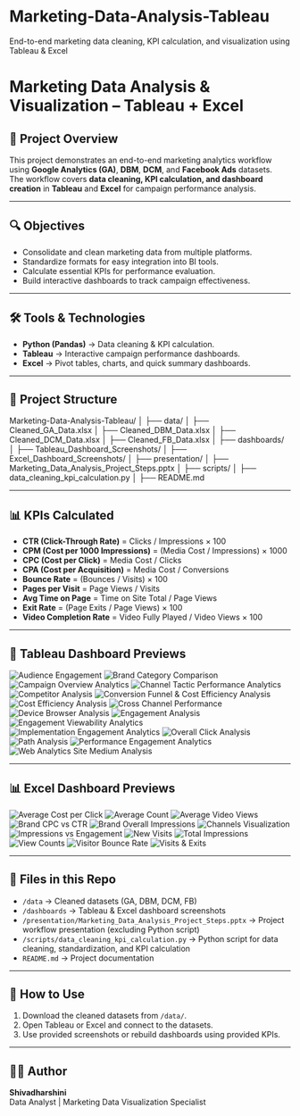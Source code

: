 # Marketing-Data-Analysis-Tableau
End-to-end marketing data cleaning, KPI calculation, and visualization using Tableau &amp; Excel

# Marketing Data Analysis & Visualization – Tableau + Excel

## 📌 Project Overview
This project demonstrates an end-to-end marketing analytics workflow using **Google Analytics (GA)**, **DBM**, **DCM**, and **Facebook Ads** datasets.  
The workflow covers **data cleaning, KPI calculation, and dashboard creation** in **Tableau** and **Excel** for campaign performance analysis.

---

## 🔍 Objectives
- Consolidate and clean marketing data from multiple platforms.
- Standardize formats for easy integration into BI tools.
- Calculate essential KPIs for performance evaluation.
- Build interactive dashboards to track campaign effectiveness.

---

## 🛠 Tools & Technologies
- **Python (Pandas)** → Data cleaning & KPI calculation.
- **Tableau** → Interactive campaign performance dashboards.
- **Excel** → Pivot tables, charts, and quick summary dashboards.

---

## 📂 Project Structure
Marketing-Data-Analysis-Tableau/
│
├── data/
│ ├── Cleaned_GA_Data.xlsx
│ ├── Cleaned_DBM_Data.xlsx
│ ├── Cleaned_DCM_Data.xlsx
│ ├── Cleaned_FB_Data.xlsx
│
├── dashboards/
│ ├── Tableau_Dashboard_Screenshots/
│ ├── Excel_Dashboard_Screenshots/
│
├── presentation/
│ ├── Marketing_Data_Analysis_Project_Steps.pptx
│
├── scripts/
│ ├── data_cleaning_kpi_calculation.py
│
├── README.md

---

## 📊 KPIs Calculated
- **CTR (Click-Through Rate)** = Clicks / Impressions × 100  
- **CPM (Cost per 1000 Impressions)** = (Media Cost / Impressions) × 1000  
- **CPC (Cost per Click)** = Media Cost / Clicks  
- **CPA (Cost per Acquisition)** = Media Cost / Conversions  
- **Bounce Rate** = (Bounces / Visits) × 100  
- **Pages per Visit** = Page Views / Visits  
- **Avg Time on Page** = Time on Site Total / Page Views  
- **Exit Rate** = (Page Exits / Page Views) × 100  
- **Video Completion Rate** = Video Fully Played / Video Views × 100  

---

## 📸 Tableau Dashboard Previews

![Audience Engagement](dashboards/Tableau_Dashboard_Screenshots/audience_engagement.png)
![Brand Category Comparison](dashboards/Tableau_Dashboard_Screenshots/brand_category_comparison.png)
![Campaign Overview Analytics](dashboards/Tableau_Dashboard_Screenshots/campaign_overview_analytics.png)
![Channel Tactic Performance Analytics](dashboards/Tableau_Dashboard_Screenshots/channel_tactic_performance_analytics.png)
![Competitor Analysis](dashboards/Tableau_Dashboard_Screenshots/competitor_analysis.png)
![Conversion Funnel & Cost Efficiency Analysis](dashboards/Tableau_Dashboard_Screenshots/conversion_funnel_cost_efficiency_analysis.png)
![Cost Efficiency Analysis](dashboards/Tableau_Dashboard_Screenshots/cost_efficiency_analysis.png)
![Cross Channel Performance](dashboards/Tableau_Dashboard_Screenshots/cross_channel_performance.png)
![Device Browser Analysis](dashboards/Tableau_Dashboard_Screenshots/device_browser_analysis.png)
![Engagement Analysis](dashboards/Tableau_Dashboard_Screenshots/engagement_analysis.png)
![Engagement Viewability Analytics](dashboards/Tableau_Dashboard_Screenshots/engagement_viewability_analytics.png)
![Implementation Engagement Analytics](dashboards/Tableau_Dashboard_Screenshots/implementation_engagement_analytics.png)
![Overall Click Analysis](dashboards/Tableau_Dashboard_Screenshots/overall_click_analysis.png)
![Path Analysis](dashboards/Tableau_Dashboard_Screenshots/path_analysis.png)
![Performance Engagement Analytics](dashboards/Tableau_Dashboard_Screenshots/performance_engagement_analytics.png)
![Web Analytics Site Medium Analysis](dashboards/Tableau_Dashboard_Screenshots/web_analytics_site_medium_analysis.png)

---

## 📊 Excel Dashboard Previews

![Average Cost per Click](dashboards/Excel_Dashboard_Screenshots/average_cost_clicks.png)
![Average Count](dashboards/Excel_Dashboard_Screenshots/average_count.png)
![Average Video Views](dashboards/Excel_Dashboard_Screenshots/average_video_views.png)
![Brand CPC vs CTR](dashboards/Excel_Dashboard_Screenshots/brand_cpc_ctr.png)
![Brand Overall Impressions](dashboards/Excel_Dashboard_Screenshots/brand_overall_impressions.png)
![Channels Visualization](dashboards/Excel_Dashboard_Screenshots/channels_visualization.png)
![Impressions vs Engagement](dashboards/Excel_Dashboard_Screenshots/impressions_engagement.png)
![New Visits](dashboards/Excel_Dashboard_Screenshots/new_visits.png)
![Total Impressions](dashboards/Excel_Dashboard_Screenshots/total_impressions.png)
![View Counts](dashboards/Excel_Dashboard_Screenshots/view_counts.png)
![Visitor Bounce Rate](dashboards/Excel_Dashboard_Screenshots/visitor_bounce_rate.png)
![Visits & Exits](dashboards/Excel_Dashboard_Screenshots/visits_exits.png)

---

## 📂 Files in this Repo
- `/data` → Cleaned datasets (GA, DBM, DCM, FB)  
- `/dashboards` → Tableau & Excel dashboard screenshots  
- `/presentation/Marketing_Data_Analysis_Project_Steps.pptx` → Project workflow presentation (excluding Python script)  
- `/scripts/data_cleaning_kpi_calculation.py` → Python script for data cleaning, standardization, and KPI calculation  
- `README.md` → Project documentation  

---

## 📜 How to Use
1. Download the cleaned datasets from `/data/`.  
2. Open Tableau or Excel and connect to the datasets.  
3. Use provided screenshots or rebuild dashboards using provided KPIs.  

---

## 👩‍💻 Author
**Shivadharshini**  
Data Analyst | Marketing Data Visualization Specialist
